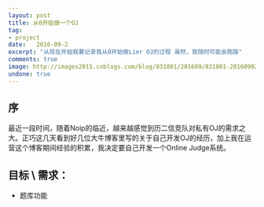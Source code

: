 ```yaml
---
layout: post
title: 从0开始做一个OJ
tag:
- project
date:   2016-09-2
excerpt: "从现在开始我要记录我从0开始做Lier OJ的过程 虽然，我随时可能会跑路"
comments: true
image: http://images2015.cnblogs.com/blog/831801/201609/831801-20160902151416793-1469017528.jpg
undone: true
---
```


## 序

最近一段时间，随着Noip的临近，越来越感觉到历二信竞队对私有OJ的需求之大。正巧这几天看到好几位大牛博客里写的关于自己开发OJ的经历，加上我在运营这个博客期间经验的积累，我决定要自己开发一个Online Judge系统。

## 目标 \ 需求：
 * 题库功能

